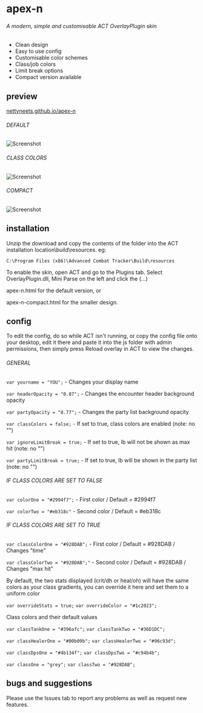 # apex-n
###### A modern, simple and customisable ACT OverlayPlugin skin
- Clean design
- Easy to use config
- Customisable color schemes
- Class/job colors
- Limit break options
- Compact version available

## preview
[nettyneets.github.io/apex-n](https://nettyneets.github.io/apex-n/)

###### DEFAULT
![Screenshot](https://nettyneets.github.io/apex-n/images/preview.png)
###### CLASS COLORS
![Screenshot](https://nettyneets.github.io/apex-n/images/classcolors.png)
###### COMPACT
![Screenshot](https://nettyneets.github.io/apex-n/images/compact.png)

## installation

Unzip the download and copy the contents of the folder into the ACT installation location\build\resources. eg:
```
C:\Program Files (x86)\Advanced Combat Tracker\Build\resources
```
To enable the skin, open ACT and go to the Plugins tab. Select OverlayPlugin.dll, Mini Parse on the left and click the (...) 

apex-n.html for the default version, or

apex-n-compact.html for the smaller design.

## config 

To edit the config, do so while ACT isn't running, or copy the config file onto your desktop, edit it there and paste it into the js folder with admin permissions, then simply press Reload overlay in ACT to view the changes.

###### GENERAL

`var yourname = "YOU";` - Changes your display name

`var headerOpacity = "0.87";` - Changes the encounter header background opacity

`var partyOpacity = "0.77";` - Changes the party list background opacity

`var classColors = false;` - If set to true, class colors are enabled (note: no "")

`var ignoreLimitBreak = true;` - If set to true, lb will not be shown as max hit (note: no "")

`var partyLimitBreak = true;` - If set to true, lb will be shown in the party list (note: no "")

###### IF CLASS COLORS ARE SET TO FALSE

`var colorOne = "#2994f7";` - First color / Default = #2994f7

`var colorTwo = "#eb318c"` - Second color / Default = #eb318c


###### IF CLASS COLORS ARE SET TO TRUE

`var classColorOne = "#928DAB";` - First color / Default = #928DAB / Changes "time"

`var classColorTwo = "#928DAB";"` - Second color / Default = #928DAB / Changes "max hit"

By default, the two stats displayed (crit/dh or heal/oh) will have the same colors as your class gradients, you can override it here and set them to a uniform color

`var overrideStats = true;`
`var overrideColor = "#1c2023";`

Class colors and their default values

`var classTankOne = "#396afc";`
`var classTankTwo = "#36D1DC";`


`var classHealerOne = "#00b09b";`
`var classHealerTwo = "#96c93d";`


`var classDpsOne = "#4b134f";`
`var classDpsTwo = "#c94b4b";`


`var classOne = "grey";`
`var classTwo = "#928DAB";`


## bugs and suggestions

Please use the Issues tab to report any problems as well as request new features.
